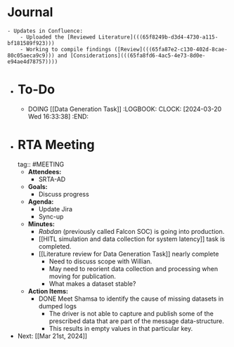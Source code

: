 # Journal
	- Updates in Confluence:
		- Uploaded the [Reviewed Literature](((65f8249b-d3d4-4730-a115-bf181589f923)))
		- Working to compile findings ([Review](((65fa87e2-c130-402d-8cae-80c05aeca9c9))) and [Considerations](((65fa8fd6-4ac5-4e73-8d0e-e94ae4d78757))))
- # To-Do
	- DOING [[Data Generation Task]]
	  :LOGBOOK:
	  CLOCK: [2024-03-20 Wed 16:33:38]
	  :END:
- # RTA Meeting
  tag:: #MEETING
	- **Attendees:**
		- SRTA-AD
	- **Goals:**
		- Discuss progress
	- **Agenda:**
		- Update Jira
		- Sync-up
	- **Minutes:**
		- *Rabdan* (previously called Falcon SOC) is going into production.
		- [[HITL simulation and data collection for system latency]] task is completed.
		- [[Literature review for Data Generation Task]] nearly complete
			- Need to discuss scope with Willian.
			- May need to reorient data collection and processing when moving for publication.
			- What makes a dataset stable?
	- **Action Items:**
		- DONE Meet Shamsa to identify the cause of missing datasets in dumped logs
			- The driver is not able to capture and publish some of the prescribed data that are part of the message data-structure.
			- This results in empty values in that particular key.
- Next: [[Mar 21st, 2024]]